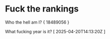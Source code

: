 # Fuck the rankings

Who the hell am I?
{ 18489056 }

What fucking year is it?
[ 2025-04-20T14:13:20Z ]
